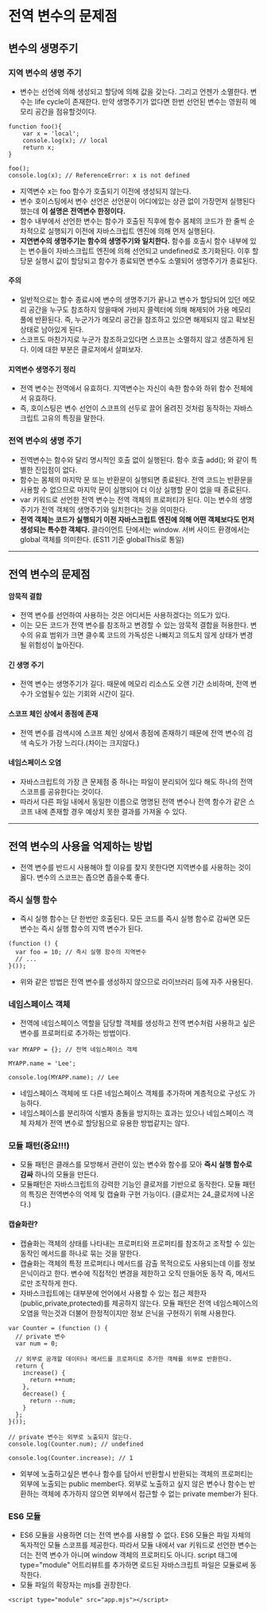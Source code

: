 # 전역 변수의 문제점

## 변수의 생명주기

### 지역 변수의 생명 주기

- 변수는 선언에 의해 생성되고 할당에 의해 값을 갖는다. 그리고 언젠가 소멸한다. 변수는 life cycle이 존재한다.
  만약 생명주기가 없다면 한번 선언된 변수는 영원히 메모리 공간을 점유할것이다.
```
function foo(){
    var x = 'local';
    console.log(x); // local
    return x;
}

foo();
console.log(x); // ReferenceError: x is not defined
```
- 지역변수 x는 foo 함수가 호출되기 이전에 생성되지 않는다.
- 변수 호이스팅에서 변수 선언은 선언문이 어디에있는 상관 없이 가장먼저 실행된다 했는데 **이 설명은 전역변수 한정이다.**
- 함수 내부에서 선언한 변수는 함수가 호출된 직후에 함수 몸체의 코드가 한 줄씩 순차적으로 실행되기 이전에 자바스크립트 엔진에 의해 먼저 실행된다.
- **지연변수의 생명주기는 함수의 생명주기와 일치한다.** 함수를 호출시 함수 내부에 있는 변수들이 자바스크립트 엔진에 의해 선언되고 undefined로 초기화된다.
  이후 할당문 실행시 값이 할당되고 함수가 종료되면 변수도 소멸되어 생명주기가 종료된다.

#### 주의
- 일반적으로는 함수 종료시에 변수의 생명주기가 끝나고 변수가 할당되어 있던 메모리 공간을 누구도 참조하지 않을때에
  가비지 콜렉터에 의해 해제되어 가용 메모리 풀에 반환된다. 즉, 누군가가 메모리 공간을 참조하고 있으면 해제되지 않고
  확보된 상태로 남아있게 된다.
- 스코프도 마찬가지로 누군가 참조하고있다면 스코프는 소멸하지 않고 생존하게 된다. 이에 대한 부분은 클로저에서 살펴보자.

#### 지역변수 생명주기 정리
- 전역 변수는 전역에서 유효하다. 지역변수는 자신이 속한 함수와 하위 함수 전체에서 유효하다.
- 즉, 호이스팅은 변수 선언이 스코프의 선두로 끌어 올려진 것처럼 동작하는 자바스크립트 고유의 특징을 말한다.

### 전역 변수의 생명 주기

- 전역변수는 함수와 달리 명시적인 호출 없이 실행된다. 함수 호출 add(); 와 같이 특별한 진입점이 없다.
- 함수는 몸체의 마지막 문 또는 반환문이 실행되면 종료된다. 전역 코드는 반환문을 사용할 수 없으므로
  마지막 문이 실행되어 더 이상 실행할 문이 없을 때 종료된다.
- var 키워드로 선언한 전역 변수는 전역 객체의 프로퍼티가 된다. 이는 변수의 생명주기가 전역 객체의 생명주기와
  일치한다는 것을 의미한다.
- **전역 객체는 코드가 실행되기 이전 자바스크립트 엔진에 의해 어떤 객체보다도 먼저 생성되는 특수한 객체다.**
  클라이언트 단에서는 window. 서버 사이드 환경에서는 global 객체를 의미한다. (ES11 기준 globalThis로 통일)
<hr>

## 전역 변수의 문제점

#### 암묵적 결합

- 전역 변수를 선언하여 사용하는 것은 어디서든 사용하겠다는 의도가 있다.
- 이는 모든 코드가 전역 변수를 참조하고 변경할 수 있는 암묵적 결합을 허용한다. 변수의 유효 범위가
  크면 클수록 코드의 가독성은 나빠지고 의도치 않게 상태가 변경될 위험성이 높아진다.

#### 긴 생명 주기

- 전역 변수는 생명주기가 길다. 때문에 메모리 리소스도 오랜 기간 소비하며, 전역 변수가 오염될수 있는 기회와 시간이 길다.

#### 스코프 체인 상에서 종점에 존재

- 전역 변수를 검색시에 스코프 체인 상에서 종점에 존재하기 때문에 전역 변수의 검색 속도가 가장 느리다.(차이는 크지않다.)


#### 네임스페이스 오염

- 자바스크립트의 가장 큰 문제점 중 하나는 파일이 분리되어 있다 해도 하나의 전역 스코프를 공유한다는 것이다.
- 따라서 다른 파일 내에서 동일한 이름으로 명명된 전역 변수나 전역 함수가 같은 스코프 내에 존재할 경우
  예상치 못한 결과를 가져올 수 있다.
<hr>

## 전역 변수의 사용을 억제하는 방법

- 전역 변수를 반드시 사용해야 할 이유를 찾지 못한다면 지역변수를 사용하는 것이 옳다. 변수의 스코프는
  좁으면 좁을수록 좋다.

### 즉시 실행 함수

- 즉시 실행 함수는 단 한번만 호출된다. 모든 코드를 즉시 실행 함수로 감싸면 모든 변수는
  즉시 실행 함수의 지역 변수가 된다.
```
(function () {
  var foo = 10; // 즉시 실행 함수의 지역변수
  // ...
}());
```
- 위와 같은 방법은 전역 변수를 생성하지 않으므로 라이브러리 등에 자주 사용된다.

### 네임스페이스 객체

- 전역에 네임스페이스 역할을 담당할 객체를 생성하고 전역 변수처럼 사용하고 싶은 변수를 프로퍼티로
  추가하는 방법이다.

```
var MYAPP = {}; // 전역 네임스페이스 객체

MYAPP.name = 'Lee';

console.log(MYAPP.name); // Lee
```
- 네임스페이스 객체에 또 다른 네임스페이스 객체를 추가하며 계층적으로 구성도 가능하다.
- 네임스페이스를 분리하여 식별자 충돌을 방지하는 효과는 있으나 네임스페이스 객체 자체가 전역 변수로 할당됨으로
  유용한 방법같지는 않다.

### 모듈 패턴(중요!!!)

- 모듈 패턴은 클래스를 모방해서 관련이 있는 변수와 함수를 모아 **즉시 실행 함수로 감싸** 하나의 모듈을 만든다.
- 모듈패턴은 자바스크립트의 강력한 기능인 클로저를 기반으로 동작한다. 모듈 패턴의 특징은 전역변수의 억제 및 캡슐화 구현 가능이다. (클로저는 24_클로저에 나온다.)

#### 캡슐화란?

- 캡슐화는 객체의 상태를 나타내는 프로퍼티와 프로퍼티를 참조하고 조작할 수 있는 동작인 메서드를 하나로 묶는 것을 말한다.
- 캡슐화는 객체의 특정 프로퍼티나 메서드를 감출 목적으로도 사용되는데 이를 정보 은닉이라고 한다. 변수에 직접적인 변경을 제한하고
  오직 만들어둔 동작 즉, 메서드로만 조작하게 한다.
- 자바스크립트에는 대부분에 언어에서 사용할 수 있는 접근 제한자(public,private,protected)를 제공하지 않는다.
  모듈 패턴은 전역 네임스페이스의 오염을 막는것과 더불어 한정적이지만 정보 은닉을 구현하기 위해 사용한다.

```
var Counter = (function () {
  // private 변수
  var num = 0;
  
  // 외부로 공개할 데이터나 메서드를 프로퍼티로 추가한 객체를 외부로 반환한다.
  return {
    increase() {
      return ++num;
    },
    decrease() {
      return --num;
    }
  };
}());

// private 변수는 외부로 노출되지 않는다.
console.log(Counter.num); // undefined

console.log(Counter.increase); // 1
```

- 외부에 노출하고싶은 변수나 함수를 담아서 반환할시 반환되는 객체의 프로퍼티는 외부에 노출되는
  public member다. 외부로 노출하고 싶지 않은 변수나 함수는 반환하는 객체에 추가하지 않으면 외부에서 접근할 수 없는
  private member가 된다.

### ES6 모듈

- ES6 모듈을 사용하면 더는 전역 변수를 사용할 수 없다. ES6 모듈은 파일 자체의 독자적인 모듈
  스코프를 제공한다. 따라서 모듈 내에서 var 키워드로 선언한 변수는 더는 전역 변수가 아니며 window 객체의
  프로퍼티도 아니다. script 태그에 type="module" 어트리뷰트를 추가하면 로드된 자바스크립트 파일은 모듈로써 동작한다.
- 모듈 파일의 확장자는 mjs를 권장한다.
```
<script type="module" src="app.mjs"></script>
```

